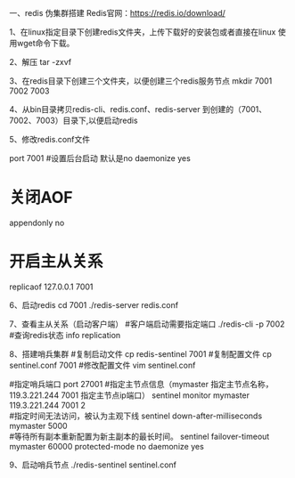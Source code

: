 一、redis 伪集群搭建
Redis官网：https://redis.io/download/

1、在linux指定目录下创建redis文件夹，上传下载好的安装包或者直接在linux 使用wget命令下载。

2、解压 tar -zxvf

3、在redis目录下创建三个文件夹，以便创建三个redis服务节点
mkdir 7001 7002 7003

4、从bin目录拷贝redis-cli、redis.conf、redis-server 到创建的（7001、7002、7003）目录下,以便启动redis

5、修改redis.conf文件

port 7001
#设置后台启动 默认是no
daemonize  yes
# 关闭AOF
appendonly no
# 开启主从关系
replicaof 127.0.0.1 7001

6、启动redis
cd 7001
./redis-server redis.conf 

7、查看主从关系（启动客户端）
#客户端启动需要指定端口
./redis-cli -p 7002
#查询redis状态
info replication

8、搭建哨兵集群
#复制启动文件
cp redis-sentinel 7001
#复制配置文件
cp sentinel.conf 7001
#修改配置文件
vim sentinel.conf

#指定哨兵端口
port 27001
#指定主节点信息（mymaster 指定主节点名称，119.3.221.244 7001 指定主节点ip端口）
sentinel monitor mymaster 119.3.221.244 7001 2		
#指定时间无法访问，被认为主观下线
sentinel down-after-milliseconds mymaster 5000	
#等待所有副本重新配置为新主副本的最长时间。
sentinel failover-timeout mymaster 60000
protected-mode no
daemonize yes

9、启动哨兵节点
./redis-sentinel sentinel.conf
